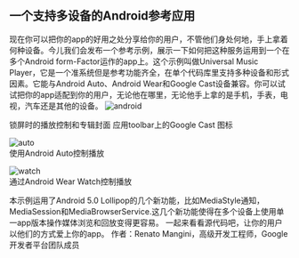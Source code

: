 一个支持多设备的Android参考应用
---

现在你可以把你的app的好用之处分享给你的用户，不管他们身处何地，手上拿着何种设备。今儿我们会发布一个参考示例，展示一下如何把这种服务运用到一个在多个Android form-Factor运作的app上。这个示例叫做Universal Music Player，它是一个准系统但是参考功能齐全，在单个代码库里支持多种设备和形式因素。它能与Android Auto、Android Wear和Google Cast设备兼容。你可以试试把你的app适配到你的用户，无论他在哪里，无论他手上拿的是手机，手表，电视，汽车还是其他的设备。
![android](http://img.blog.csdn.net/20150322112056022)  

锁屏时的播放控制和专辑封面
应用toolbar上的Google Cast 图标

![auto](http://img.blog.csdn.net/20150322111453169)     
使用Android Auto控制播放

![watch](http://img.blog.csdn.net/20150322111518047)      
通过Android Wear Watch控制播放


本示例运用了Android 5.0 Lollipop的几个新功能，比如MediaStyle通知，MediaSession和MediaBrowserService.这几个新功能使得在多个设备上使用单一app版本操作媒体浏览和回放变得更容易。
一起来看看源代码吧，让你的用户以他们的方式爱上你的app。
作者：Renato Mangini，高级开发工程师，Google开发者平台团队成员